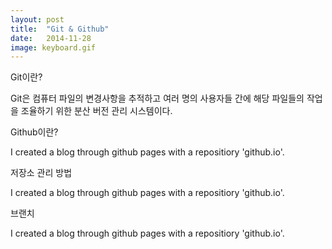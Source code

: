 ```yaml
---
layout: post
title:  "Git & Github"
date:   2014-11-28
image: keyboard.gif
---
```


<p class="intro"><span class="dropcap"></span>Git이란?<p>
<p class="firstpost">Git은 컴퓨터 파일의 변경사항을 추적하고 여러 명의 사용자들 간에 해당 파일들의 작업을 조율하기 위한 분산 버전 관리 시스템이다.<p>
<p class="intro"><span class="dropcap"></span>Github이란?<p>
<p class="firstpost">I created a blog through github pages with a repositiory 'github.io'.<p>
<p class="intro"><span class="dropcap"></span>저장소 관리 방법<p>
<p class="firstpost">I created a blog through github pages with a repositiory 'github.io'.<p>
<p class="intro"><span class="dropcap"></span>브랜치<p>
<p class="firstpost">I created a blog through github pages with a repositiory 'github.io'.<p>
